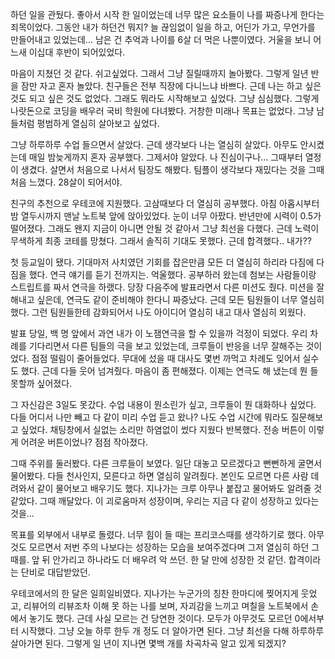 하던 일을 관뒀다. 좋아서 시작 한 일이었는데 너무 많은 요소들이 나를 짜증나게 한다는 죄목이었다.
그동안 내가 하던건 뭐지? 늘 끊임없이 일을 하고, 어딘가 가고, 무언가를 만들어내고 있었는데...
남은 건 추억과 나이를 6살 더 먹은 나뿐이였다. 거울을 보니 어느새 이십대 후반이 되어있었다.

마음이 지쳤던 것 같다. 쉬고싶었다. 그래서 그냥 질릴때까지 놀아봤다. 그렇게 일년 반을 잠만 자고 혼자 놀았다.
친구들은 전부 직장에 다니느냐 바쁘다. 근데 나는 하고 싶은 것도 되고 싶은 것도 없었다.
그래도 뭐라도 시작해보고 싶었다. 그냥 심심했다. 그렇게 나랏돈으로 코딩을 배우러 국비 학원에 다녀봤다.
거창한 미래나 목표는 없었다. 그냥 남들처럼 평범하게 열심히 살아보고 싶었다.

그냥 하루하루 수업 들으면서 살았다. 근데 생각보다 나는 열심히 살았다. 아무도 안시켰는데 매일 밤늦게까지 혼자 공부했다.
그제서야 알았다. 나 진심이구나... 그때부터 열정이 생겼다. 살면서 처음으로 나서서 팀장도 해봤다.
팀플이 생각보다 재밌다는 것을 그때 처음 느꼈다. 28살이 되어서야.

친구의 추천으로 우테코에 지원했다. 고삼때보다 더 열심히 공부했다. 아침 아홉시부터 밤 열두시까지 맨날 노트북 앞에 앉아있었다.
눈이 너무 아팠다. 반년만에 시력이 0.5가 떨어졌다. 그래도 왠지 지금이 아니면 안될 것 같아서 그냥 최선을 다했다.
근데 노력이 무색하게 최종 코테를 망쳤다. 그래서 솔직히 기대도 못했다. 근데 합격했다.. 내가??

첫 등교일이 됐다. 기대마저 사치였던 기회를 잡은만큼 모든 더 열심히 하리라 다짐에 다짐을 했다. 연극 얘기를 듣기 전까지는.
억울했다. 공부하러 왔는데 첨보는 사람들이랑 스트립트를 짜서 연극을 하랬다. 당장 다음주에 발표라면서 다른 미션도 줬다.
미션을 잘해내고 싶은데, 연극도 같이 준비해야 한다니 짜증났다. 근데 모든 팀원들이 너무 열심히 했다.
그런 팀원들한테 감화되어서 나도 아이디어 열심히 내고 대사 열심히 외웠다.

발표 당일, 백 명 앞에서 과연 내가 이 노잼연극을 할 수 있을까 걱정이 되었다. 우리 차례를 기다리면서 다른 팀들의 극을 보고 있었는데,
크루들이 반응을 너무 잘해주는 것이었다. 점점 떨림이 줄어들었다. 무대에 섰을 때 대사도 몇번 까먹고 차례도 잊어서 실수도 했다.
근데 다들 웃어 넘겨줬다. 마음이 좀 편해졌다. 이제는 연극도 해 냈는데 뭔 들 못할까 싶어졌다.

그 자신감은 3일도 못갔다. 수업 내용이 뭔소린가 싶고, 크루들이 뭔 대화하나 싶었다.
다들 어디서 나만 빼고 다 같이 미리 수업 듣고 왔나? 나도 수업 시간에 뭐라도 질문해보고 싶었다.
채팅창에서 실없는 소리만 하염없이 썼다 지웠다 반복했다. 전송 버튼이 이렇게 어려운 버튼이었나? 점점 작아졌다.

그때 주위를 둘러봤다. 다른 크루들이 보였다. 일단 대놓고 모르겠다고 뻔뻔하게 굴면서 물어봤다.
다들 천사인지, 모른다고 하면 열심히 알려줬다. 본인도 모르면 다른 사람 데려와서 같이 물어보고 배우기도 했다.
지나가는 크루 아무나 붙잡고 물어봐도 알려줄 것 같았다. 그때 깨달았다.
이 괴로움마저 성장이며, 우리는 지금 다 같이 성장하고 있다는 것을...

목표를 외부에서 내부로 돌렸다. 너무 힘이 들 때는 프리코스때를 생각하기로 했다.
아무것도 모르면서 저번 주의 나보다는 성장하는 모습을 보여주겠다며 그저 열심히 하던 그때를.
앞 뒤 안가리고 하나라도 더 배우려 악 쓰던. 한 달 만에 성장한 것 같던. 합격이라는 단비로 대답받았던.

우테코에서의 한 달은 일희일비였다. 지나가는 누군가의 칭찬 한마디에 찢어지게 웃었고, 리뷰어의 리뷰조차 이해 못 하는
나를 보며, 자괴감을 느끼고 며칠을 노트북에서 손에서 놓기도 했다. 근데 사실 모르는 건 당연한 것이다.
모두가 아무것도 모르던 0에서부터 시작했다. 그냥 오늘 하루 한두 개 정도 더 알아가면 된다.
그냥 최선을 다해 하루하루 살아가면 된다. 그렇게 일 년이 지나면 몇백 개를 차곡차곡 알고 있게 되겠지?
